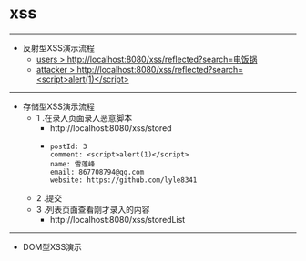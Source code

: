 # xss

---
+ 反射型XSS演示流程
  - [users > http://localhost:8080/xss/reflected?search=电饭锅](http://localhost:8080/xss/reflected?search=电饭锅)
  - [attacker > http://localhost:8080/xss/reflected?search=<script\>alert(1)\</script>](http://localhost:8080/xss/reflected?search=%3cscript%3ealert(1)%3c%2fscript%3e)
---

+ 存储型XSS演示流程
  + 1 .在录入页面录入恶意脚本
    + http://localhost:8080/xss/stored
    + ```
      postId: 3
      comment: <script>alert(1)</script>
      name: 雪莲峰
      email: 867708794@qq.com
      website: https://github.com/lyle8341
      ```
  + 2 .提交
  + 3 .列表页面查看刚才录入的内容
    + http://localhost:8080/xss/storedList
---
+ DOM型XSS演示







